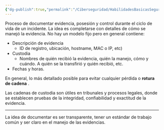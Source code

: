 ```yaml
---
{"dg-publish":true,"permalink":"/Ciberseguridad/HabilidadesBasicasSeguridad/Cadena de custodia/"}
---
```


Proceso de documentar evidencia, posesión y control durante el ciclo de vida de un incidente.
La idea es completarse con detalles de cómo se manejó la evidencia.
No hay un modelo fijo pero en general contiene:

- Descripción de evidencia
	- ID de registro, ubicación, hostname, MAC o IP, etc)
- Custodia
	- Nombres de quién recibió la evidencia, quién la manejo, cómo y cuándo. A quién se la transfirió y quién recibió, etc.
- Fechas y horas.

En general, lo más detallado posible para evitar cualquier pérdida o **rotura de cadena** .

Las cadenas de custodia son útiles en tribunales y procesos legales, donde se establecen pruebas de la integridad, confiabilidad y exactitud de la evidencia.

---
La idea de documentar es ser transparente, tener un estándar de trabajo común y ser claro en el manejo de las evidencias.